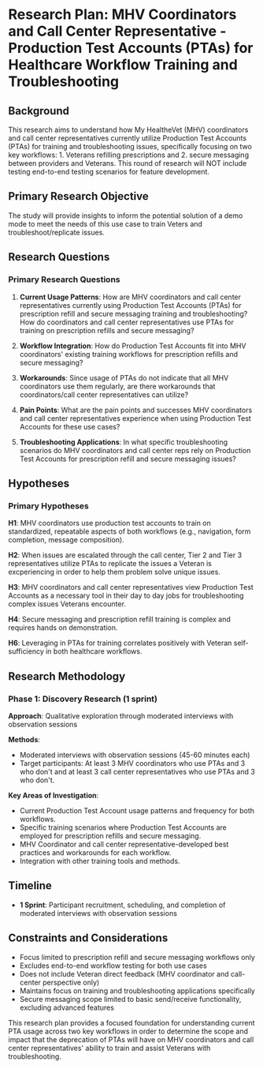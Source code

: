 # Research Plan: MHV Coordinators and Call Center Representative - Production Test Accounts (PTAs) for Healthcare Workflow Training and Troubleshooting

## Background
This research aims to understand how My HealtheVet (MHV) coordinators and call center representatives currently utilize Production Test Accounts (PTAs) for training and troubleshooting issues, specifically focusing on two key workflows: 1. Veterans refilling prescriptions and 2. secure messaging between providers and Veterans. This round of research will NOT include testing end-to-end testing scenarios for feature development.

## Primary Research Objective
The study will provide insights to inform the potential solution of a demo mode to meet the needs of this use case to train Veters and troubleshoot/replicate issues. 

## Research Questions

### Primary Research Questions
1. **Current Usage Patterns**: How are MHV coordinators and call center representatives currently using Production Test Accounts (PTAs) for prescription refill and secure messaging training and troubleshooting? How do coordinators and call center representatives use PTAs for training on prescription refills and secure messaging?

2.  **Workflow Integration**: How do Production Test Accounts fit into MHV coordinators' existing training workflows for prescription refills and secure messaging?
   
3.  **Workarounds**: Since usage of PTAs do not indicate that all MHV coordinators use them regularly, are there workarounds that coordinators/call center representatives can utilize?
   
4.  **Pain Points**: What are the pain points and successes MHV coordinators and call center representatives experience when using Production Test Accounts for these use cases?

5. **Troubleshooting Applications**: In what specific troubleshooting scenarios do MHV coordinators and call center reps rely on Production Test Accounts for prescription refill and secure messaging issues?


## Hypotheses

### Primary Hypotheses
**H1**: MHV coordinators use production test accounts to train on standardized, repeatable aspects of both workflows (e.g., navigation, form completion, message composition).

**H2**: When issues are escalated through the call center, Tier 2 and Tier 3 representatives utilize PTAs to replicate the issues a Veteran is excperiencing in order to help them problem solve unique issues. 

**H3**: MHV coordinators and call center representatives view Production Test Accounts as a necessary tool in their day to day jobs for troubleshooting complex issues Veterans encounter.

**H4**: Secure messaging and prescription refill training is complex and requires hands on demonstration.

**H6**: Leveraging in PTAs for training correlates positively with Veteran self-sufficiency in both healthcare workflows.


## Research Methodology

### Phase 1: Discovery Research (1 sprint)
**Approach**: Qualitative exploration through moderated interviews with observation sessions

**Methods**:
- Moderated interviews with observation sessions (45-60 minutes each)
- Target participants: At least 3 MHV coordinators who use PTAs and 3 who don't and at least 3 call center representatives who use PTAs and 3 who don't.

**Key Areas of Investigation**:
- Current Production Test Account usage patterns and frequency for both workflows.
- Specific training scenarios where Production Test Accounts are employed for prescription refills and secure messaging.
- MHV Coordinator and call center representative-developed best practices and workarounds for each workflow.
- Integration with other training tools and methods.

## Timeline
- **1 Sprint**: Participant recruitment, scheduling, and completion of moderated interviews with observation sessions

## Constraints and Considerations
- Focus limited to prescription refill and secure messaging workflows only
- Excludes end-to-end workflow testing for both use cases
- Does not include Veteran direct feedback (MHV coordinator and call-center perspective only)
- Maintains focus on training and troubleshooting applications specifically
- Secure messaging scope limited to basic send/receive functionality, excluding advanced features

This research plan provides a focused foundation for understanding current PTA usage across two key workflows in order to determine the scope and impact that the deprecation of PTAs will have on MHV coordinators and call center representatives' ability to train and assist Veterans with troubleshooting.
